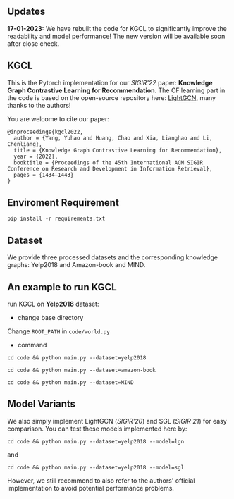 ## Updates
**17-01-2023:** We have rebuilt the code for KGCL to significantly improve the readability and model performance! The new version will be available soon after close check.
## KGCL

This is the Pytorch implementation for our *SIGIR'22* paper: **Knowledge Graph Contrastive Learning for Recommendation**. The CF learning part in the code is based on the open-source repository here: [LightGCN](https://github.com/gusye1234/LightGCN-PyTorch), many thanks to the authors!

You are welcome to cite our paper:
```
@inproceedings{kgcl2022,
  author = {Yang, Yuhao and Huang, Chao and Xia, Lianghao and Li, Chenliang},
  title = {Knowledge Graph Contrastive Learning for Recommendation},
  year = {2022},
  booktitle = {Proceedings of the 45th International ACM SIGIR Conference on Research and Development in Information Retrieval},
  pages = {1434–1443}
}
```

## Enviroment Requirement

`pip install -r requirements.txt`

## Dataset

We provide three processed datasets and the corresponding knowledge graphs: Yelp2018 and Amazon-book and MIND.

## An example to run KGCL

run KGCL on **Yelp2018** dataset:

* change base directory

Change `ROOT_PATH` in `code/world.py`

* command

` cd code && python main.py --dataset=yelp2018 `

` cd code && python main.py --dataset=amazon-book `

` cd code && python main.py --dataset=MIND `

## Model Variants

We also simply implement LightGCN (*SIGIR'20*) and SGL (*SIGIR'21*) for easy comparison. You can test these models implemented here by:

` cd code && python main.py --dataset=yelp2018 --model=lgn `

and

` cd code && python main.py --dataset=yelp2018 --model=sgl `

However, we still recommend to also refer to the authors' official implementation to avoid potential performance problems.
